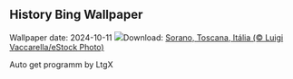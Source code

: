 ## History Bing Wallpaper
Wallpaper date: 2024-10-11
![](https://www.bing.com/th?id=OHR.SoranoItaly_PT-BR8638738713_UHD.jpg&w=1000)Download: [Sorano, Toscana, Itália (© Luigi Vaccarella/eStock Photo)](https://www.bing.com/th?id=OHR.SoranoItaly_PT-BR8638738713_UHD.jpg)

Auto get programm by LtgX
